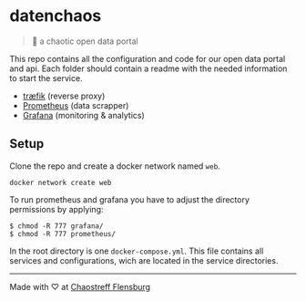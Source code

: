 # datenchaos
> 💾 a chaotic open data portal

This repo contains all the configuration and code for our open data portal and api. Each folder should contain a readme with the needed information to start  the service.

- [træfik](./traefik) (reverse proxy)
- [Prometheus](./prometheus) (data scrapper)
- [Grafana](./grafana) (monitoring & analytics)

## Setup
Clone the repo and create a docker network named `web`.
```
docker network create web
```

To run prometheus and grafana you have to adjust the directory permissions by applying:
```
$ chmod -R 777 grafana/
$ chmod -R 777 prometheus/
```

In the root directory is one `docker-compose.yml`. This file contains all services and configurations, wich are located in the service directories.

---
Made with ♡ at [Chaostreff Flensburg](https://twitter.com/chaos_fl)
